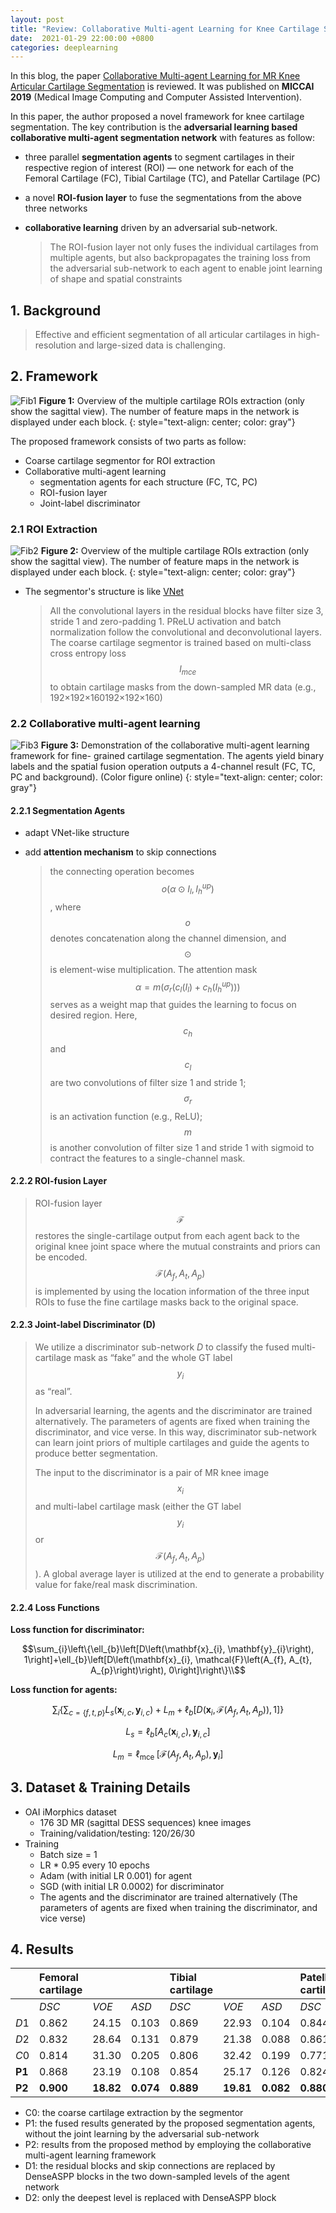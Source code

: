 ```yaml
---
layout: post
title: "Review: Collaborative Multi-agent Learning for Knee Cartilage Segmentation"
date:  2021-01-29 22:00:00 +0800
categories: deeplearning
---
```


In this blog, the paper [Collaborative Multi-agent Learning for MR Knee Articular Cartilage Segmentation](https://link.springer.com/chapter/10.1007/978-3-030-32245-8_32) is reviewed. It was published on **MICCAI 2019** (Medical Image Computing and Computer Assisted Intervention).

In this paper, the author proposed a novel framework for knee cartilage segmentation. The key contribution is the **adversarial learning based collaborative multi-agent segmentation network** with features as follow:

* three parallel **segmentation agents** to segment cartilages in their respective region of interest (ROI) — one network for each of the Femoral Cartilage (FC), Tibial Cartilage (TC), and Patellar Cartilage (PC)

* a novel **ROI-fusion layer** to fuse the segmentations from the above three networks

* **collaborative learning** driven by an adversarial sub-network.

  > The ROI-fusion layer not only fuses the individual cartilages from multiple agents, but also backpropagates the training loss from the adversarial sub-network to each agent to enable joint learning of shape and spatial constraints

## 1. Background

> Effective and efficient segmentation of all articular cartilages in  high-resolution and large-sized data is challenging.

## 2. Framework

![Fib1]({{site.baseurl}}/assets/210129_multiagent_learning/img/fig1.png)
**Figure 1:** Overview of the multiple cartilage ROIs extraction (only show the sagittal view). The number of feature maps in the network is displayed under each block.
{: style="text-align: center; color: gray"}

The proposed framework consists of two parts as follow:
* Coarse cartilage segmentor for ROI extraction
* Collaborative multi-agent learning
  * segmentation agents for each structure (FC, TC, PC)
  * ROI-fusion layer
  * Joint-label discriminator

### 2.1 ROI Extraction

![Fib2]({{site.baseurl}}/assets/210129_multiagent_learning/img/fig2.png)
**Figure 2:** Overview of the multiple cartilage ROIs extraction (only show the sagittal view). The number of feature maps in the network is displayed under each block.
{: style="text-align: center; color: gray"}

* The segmentor's structure is like [VNet](https://ieeexplore.ieee.org/abstract/document/7785132)

  > All the convolutional layers in the residual blocks have filter size 3, stride 1 and zero-padding 1. PReLU activation and batch normalization follow the convolutional and deconvolutional layers. The coarse cartilage segmentor is trained based on multi-class cross entropy loss $$l_{mce}$$ to obtain cartilage masks from the down-sampled MR data (e.g., 192×192×160192×192×160)

### 2.2 Collaborative multi-agent learning

![Fib3]({{site.baseurl}}/assets/210129_multiagent_learning/img/fig3.png)
**Figure 3:** Demonstration of the collaborative multi-agent learning framework for fine- grained cartilage segmentation. The agents yield binary labels and the spatial fusion operation outputs a 4-channel result (FC, TC, PC and background). (Color figure online)
{: style="text-align: center; color: gray"}

#### 2.2.1 Segmentation Agents

* adapt VNet-like structure

* add **attention mechanism** to skip connections

  > the connecting operation becomes $$o\left(\alpha \odot I_{l}, I_{h}^{u p}\right)$$, where $$o$$ denotes concatenation along the channel dimension, and $$\odot$$ is element-wise multiplication. The attention mask $$\alpha=m\left(\sigma_{r}\left(c_{l}\left(I_{l}\right)+c_{h}\left(I_{h}^{u p}\right)\right)\right)$$ serves as a weight map that guides the learning to focus on desired region. Here, $$c_{h}$$ and $$c_{l}$$ are two convolutions of filter size 1 and stride 1; $$\sigma_{r}$$ is an activation function (e.g., ReLU); $$m$$ is another convolution of filter size 1 and stride 1 with sigmoid to contract the features to a single-channel mask.

#### 2.2.2 ROI-fusion Layer

> ROI-fusion layer $$\mathcal{F}$$ restores the single-cartilage output from each agent back to the original knee joint space where the mutual constraints and priors can be encoded. $$\mathcal{F}\left(A_{f}, A_{t}, A_{p}\right)$$ is implemented by using the location information of the three input ROIs to fuse the fine cartilage masks back to the original space. 

#### 2.2.3 Joint-label Discriminator (D)

> We utilize a discriminator sub-network *D* to classify the fused multi-cartilage mask as “fake” and the whole GT label $$y_{i}$$ as “real”. 
>
> In adversarial learning, the agents and the discriminator are trained alternatively. The parameters of agents are fixed when training the discriminator, and vice verse. In this way, discriminator sub-network can learn joint priors of multiple cartilages and guide the agents to produce better segmentation.
>
> The input to the discriminator is a pair of MR knee image $$x_{i}$$ and multi-label cartilage mask (either the GT label $$y_i$$ or $$\mathcal{F}\left(A_{f}, A_{t}, A_{p}\right)$$). A global average layer is utilized at the end to generate a probability value for fake/real mask discrimination.

#### 2.2.4 Loss Functions

**Loss function for discriminator:**

$$\sum_{i}\left\{\ell_{b}\left[D\left(\mathbf{x}_{i}, \mathbf{y}_{i}\right), 1\right]+\ell_{b}\left[D\left(\mathbf{x}_{i}, \mathcal{F}\left(A_{f}, A_{t}, A_{p}\right)\right), 0\right]\right\}\\$$

**Loss function for agents:**

$$\sum_{i}\left\{\sum_{c=\{f, t, p\}} L_{s}\left(\mathbf{x}_{i, c}, \mathbf{y}_{i, c}\right)+L_{m}+\ell_{b}\left[D\left(\mathbf{x}_{i}, \mathcal{F}\left(A_{f}, A_{t}, A_{p}\right)\right), 1\right]\right\}$$

$$L_{s}=\ell_{b}\left[A_{c}\left(\mathbf{x}_{i, c}\right), \mathbf{y}_{i, c}\right]$$

$$L_{m}=\ell_{\text {mce }}\left[\mathcal{F}\left(A_{f}, A_{t}, A_{p}\right), \mathbf{y}_{i}\right]$$

## 3. Dataset & Training Details

* OAI iMorphics dataset
  * 176 3D MR (sagittal DESS sequences) knee images
  * Training/validation/testing: 120/26/30
* Training
  * Batch size = 1 
  * LR * 0.95 every 10 epochs
  * Adam (with initial LR 0.001) for agent 
  * SGD (with initial LR 0.0002) for discriminator
  * The agents and the discriminator are trained alternatively (The parameters of agents are fixed when training the discriminator, and vice verse)

## 4. Results

|        | Femoral cartilage |           |           | Tibial cartilage |           |           | Patellar cartilage |           |           | All cartilages |           |           |
| :----- | :---------------- | :-------- | :-------- | :--------------- | :-------- | :-------- | :----------------- | :-------- | :-------- | :------------- | :-------- | --------- |
|        | *DSC*             | *VOE*     | *ASD*     | *DSC*            | *VOE*     | *ASD*     | *DSC*              | *VOE*     | *ASD*     | *DSC*          | *VOE*     | *ASD*     |
| *D*1   | 0.862             | 24.15     | 0.103     | 0.869            | 22.93     | 0.104     | 0.844              | 26.65     | 0.107     | 0.866          | 23.59     | 0.095     |
| *D*2   | 0.832             | 28.64     | 0.131     | 0.879            | 21.38     | 0.088     | 0.861              | 23.69     | 0.091     | 0.851          | 25.94     | 0.111     |
| *C*0   | 0.814             | 31.30     | 0.205     | 0.806            | 32.42     | 0.199     | 0.771              | 35.74     | 0.350     | 0.809          | 31.99     | 0.213     |
| **P1** | 0.868             | 23.19     | 0.108     | 0.854            | 25.17     | 0.126     | 0.824              | 28.78     | 0.201     | 0.862          | 24.24     | 0.110     |
| **P2** | **0.900**         | **18.82** | **0.074** | **0.889**        | **19.81** | **0.082** | **0.880**          | **21.19** | **0.075** | **0.893**      | **19.19** | **0.073** |


* C0: the coarse cartilage extraction by the segmentor 
* P1: the fused results generated by the proposed segmentation agents, without the joint learning by the adversarial sub-network
* P2: results from the proposed method by employing the collaborative multi-agent learning framework
* D1: the residual blocks and skip connections are replaced by DenseASPP blocks in the two down-sampled levels of the agent network
* D2: only the deepest level is replaced with DenseASPP block




